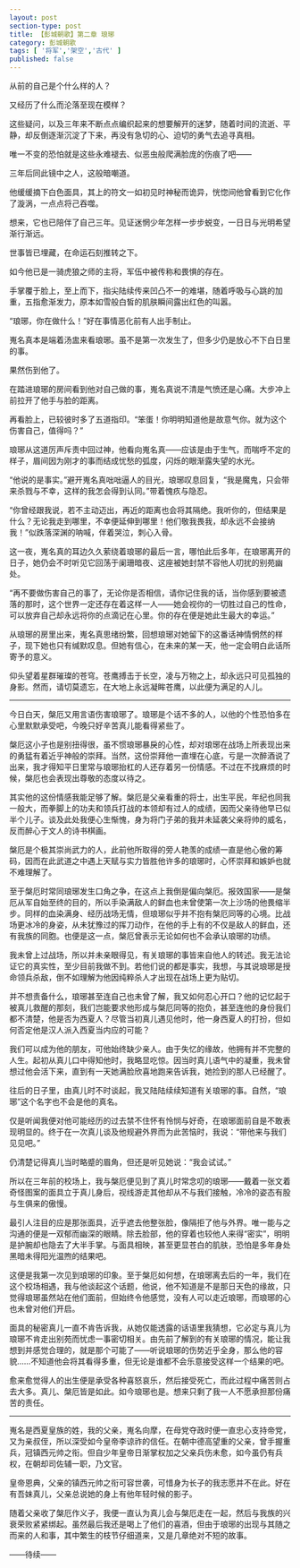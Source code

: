 ```yaml
---
layout: post
section-type: post
title: 【彭城朝歌】第二章 琅琊
category: 彭城朝歌
tags: [ '将军','架空','古代' ]
published: false
---
```

从前的自己是个什么样的人？

又经历了什么而沦落至现在模样？

这些疑问，以及三年来不断点点编织起来的想要解开的迷梦，随着时间的流逝、平静，却反倒逐渐沉淀了下来，再没有急切的心、迫切的勇气去追寻真相。

唯一不变的恐怕就是这些永难褪去、似恶虫般爬满脸庞的伤痕了吧——

三年后同此镜中之人，这般暗嘲道。

他缓缓摘下白色面具，其上的符文一如初见时神秘而诡异，恍惚间他曾看到它化作了漩涡，一点点将己吞噬。

想来，它也已陪伴了自己三年。见证迷惘少年怎样一步步蜕变，一日日与光明希望渐行渐远。

世事皆已埋藏，在命运石刻推转之下。

如今他已是一骑虎狼之师的主将，军伍中被传称和畏惧的存在。

手掌覆于脸上，至上而下，指尖陆续传来凹凸不一的难堪，随着呼吸与心跳的加重，五指愈渐发力，原本如雪般白皙的肌肤瞬间露出红色的叫嚣。

“琅琊，你在做什么！”好在事情恶化前有人出手制止。

嵬名真本是端着汤盅来看琅琊。虽不是第一次发生了，但多少仍是放心不下白日里的事。

果然伤到他了。

在踏进琅琊的房间看到他对自己做的事，嵬名真说不清是气愤还是心痛。大步冲上前拉开了他手与脸的距离。

再看脸上，已较彼时多了五道指印。“笨蛋！你明明知道他是故意气你。就为这个伤害自己，值得吗？”

琅琊从这道厉声斥责中回过神，他看向嵬名真——应该是由于生气，而喘呼不定的样子，眉间因为刚才的事而结成忧愁的弧度，闪烁的眼渐露失望的水光。

“他说的是事实。”避开嵬名真咄咄逼人的目光，琅琊叹息回复，“我是魔鬼，只会带来杀戮与不幸，这样的我怎会得到认同。”带着愧疚与隐忍。

“你曾经跟我说，若不主动迈出，再近的距离也会将其隔绝。我听你的，但结果是什么？无论我走到哪里，不幸便延伸到哪里！他们敬我畏我，却永远不会接纳我！”似跌落深渊的呐喊，伴着哭泣，刺心入骨。 

这一夜，嵬名真的耳边久久萦绕着琅琊的最后一言，哪怕此后多年，在琅琊离开的日子，她仍会不时听见它回荡于阑珊暗夜、这座被她封禁不容他人叨扰的别苑幽处。

“再不要做伤害自己的事了，无论你是否相信，请你记住我的话，当你感到要被遗落的那时，这个世界一定还存在着这样一人——她会视你的一切胜过自己的性命，可以放弃自己却永远将你的点滴记在心里。你的存在便是她此生最大的幸运。”

从琅琊的房里出来，嵬名真思绪纷繁，回想琅琊对她留下的这番话神情惘然的样子，现下她也只有缄默叹息。但她有信心，在未来的某一天，他一定会明白此话所寄予的意义。

仰头望着星群璀璨的苍穹。苍鹰搏击于长空，凌与万物之上，却永远只可见孤独的身影。然而，请切莫遗忘，在大地上永远凝眸苍鹰，以此便为满足的人儿。

***

今日白天，槃厄又用言语伤害琅琊了。琅琊是个话不多的人，以他的个性恐怕多在心里默默承受吧，今晚只好辛苦真儿能看得紧些了。

槃厄这小子也是别扭得很，虽不惯琅琊暴戾的心性，却对琅琊在战场上所表现出来的勇猛有着近乎神般的崇拜。当然，这份崇拜他一直埋在心底，亏是一次醉酒说了出来，我才得知平日里常与琅琊抬杠的人还存着另一份情感。不过在不找麻烦的时候，槃厄也会表现出尊敬的态度以待之。

其实他的这份情感我能足够了解。槃厄是父亲看重的将士，出生平民，年纪也同我一般大，而拳脚上的功夫和领兵打战的本领却有过人的成绩，因而父亲待他早已似半个儿子。谈及此处我便心生惭愧，身为将门子弟的我并未延袭父亲将帅的威名，反而醉心于文人的诗书棋画。

槃厄是个极其崇尚武力的人，此前他所取得的旁人艳羡的成绩一直是他心傲的筹码，因而在此武道之中遇上天赋与实力皆胜他许多的琅琊时，心怀崇拜和嫉妒也就不难理解了。

至于槃厄时常同琅琊发生口角之争，在这点上我倒是偏向槃厄。报效国家——是槃厄从军自始至终的目的，所以手染满敌人的鲜血也未曾使第一次上沙场的他畏缩半步。同样的血染满身、经历战场无情，但琅琊似乎并不抱有槃厄同等的心境。比战场更冰冷的身姿，从未犹豫过的挥刀动作，在他的手上有的不仅是敌人的鲜血，还有我族的同胞。也便是这一点，槃厄曾表示无论如何也不会承认琅琊的功绩。

我未曾上过战场，所以并未亲眼得见，有关琅琊的事皆来自他人的转述。我无法论证它的真实性，至少目前我做不到。若他们说的都是事实，我想，与其说琅琊是授命领兵杀敌，倒不如理解为他因纯粹杀人才出现在战场上更为贴切。

并不想责备什么，琅琊甚至连自己也未曾了解，我又如何忍心开口？他的记忆起于被真儿救醒的那刻，我们岂能要求他形成与槃厄同等的抱负，甚至连他的身份我们都不清楚，他是否为西夏人？尽管当初真儿遇见他时，他一身西夏人的打扮，但如何否定他是汉人派入西夏当内应的可能？

我们可以成为他的朋友，可他始终缺少亲人。由于失忆的缘故，他拥有并不完整的人生。起初从真儿口中得知他时，我略显吃惊。因当时真儿语气中的凝重，我未曾想过他会活下来，直到有一天她满脸欣喜地跑来告诉我，她捡到的那人已经醒了。

往后的日子里，由真儿时不时谈起，我又陆陆续续知道有关琅琊的事。自然，“琅琊”这个名字也不会是他的真名。

仅是听闻我便对他可能经历的过去禁不住怀有怜悯与好奇，在琅琊面前自是不敢表现明显的。终于在一次真儿谈及他规避外界而为此苦恼时，我说：“带他来与我们见见吧。”

仍清楚记得真儿当时略蹙的眉角，但还是听见她说：“我会试试。”

所以在三年前的校场上，我与槃厄便见到了真儿时常念叨的琅琊——戴着一张文着奇怪图案的面具立于真儿身后，视线游走其他却从不与我们接触，冷冷的姿态有股与生俱来的傲慢。

最引人注目的应是那张面具，近乎遮去他整张脸，像隔拒了他与外界。唯一能与之沟通的便是一双郁而幽深的眼睛。除去脸部，他的穿着也较他人来得“密实”，明明是护腕却也隐去了大半手掌。与面具相映，甚至更显苍白的肌肤，恐怕是多年身处黑暗未得阳光温煦的结果吧。

这便是我第一次见到琅琊的印象。至于槃厄如何想，在琅琊离去后的一年，我们在这个校场相遇，我与他谈起这个话题，他说，他不知道是不是那日天色的缘故，只觉得琅琊虽然站在他们面前，但始终令他感觉，没有人可以走近琅琊，而琅琊的心也未曾对他们开启。

面具的秘密真儿一直不肯告诉我，从她仅能透露的话语里我猜想，它必定与真儿为琅琊不肯走出别苑而忧虑一事密切相关。由先前了解到的有关琅琊的情况，能让我想到并感觉合理的，就是那个可能了——听说琅琊的伤势近乎全身，那么他的容貌……不知道他会将其看得多重，但无论是谁都不会乐意接受这样一个结果的吧。

愈来愈觉得人的出生便是承受各种喜怒哀乐，然后接受死亡，而此过程中痛苦则占去大多。真儿、槃厄皆是如此。如今琅琊也是。想来只剩了我一人不愿承担那份痛苦的责任。

****

嵬名是西夏皇族的姓，我的父亲，嵬名向摩，在母党夺政时便一直忠心支持帝党，又为亲叔侄，所以深受如今皇帝李谅祚的信任。在朝中德高望重的父亲，曾手握重兵，冠镇西元帅之衔。但自少年皇帝日渐掌权加之父亲兵伤未愈，如今虽仍有兵权，在朝却司佐辅一职，乃文官。

皇帝恩典，父亲的镇西元帅之衔可容世袭，可惜身为长子的我志愿并不在此。好在有吾妹真儿，父亲总说她的身上有他年轻时候的影子。

随着父亲收了槃厄作义子，我便一直认为真儿会与槃厄走在一起，然后与我族的兴衰荣败紧紧绑起。虽然最后我还是喝上了他们的喜酒，但由于琅琊的出现与其随之而来的人和事，其中繁生的枝节仔细道来，又是几章绝对不短的故事。



——待续——
